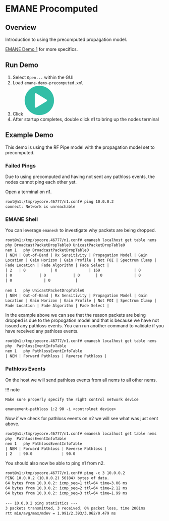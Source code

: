 # EMANE Procomputed

## Overview

Introduction to using the precomputed propagation model.

[EMANE Demo 1](https://github.com/adjacentlink/emane-tutorial/wiki/Demonstration-1)
for more specifics.

## Run Demo

1. Select `Open...` within the GUI
2. Load `emane-demo-precomputed.xml`
3. Click ![Start Button](../static/gui/start.png)
4. After startup completes, double click n1 to bring up the nodes terminal

## Example Demo

This demo is using the RF Pipe model with the propagation model set to
precomputed.

### Failed Pings

Due to using precomputed and having not sent any pathloss events, the nodes
cannot ping each other yet.

Open a terminal on n1.

```shell
root@n1:/tmp/pycore.46777/n1.conf# ping 10.0.0.2
connect: Network is unreachable
```

### EMANE Shell

You can leverage `emanesh` to investigate why packets are being dropped.

```shell
root@n1:/tmp/pycore.46777/n1.conf# emanesh localhost get table nems phy BroadcastPacketDropTable0 UnicastPacketDropTable0
nem 1   phy BroadcastPacketDropTable0
| NEM | Out-of-Band | Rx Sensitivity | Propagation Model | Gain Location | Gain Horizon | Gain Profile | Not FOI | Spectrum Clamp | Fade Location | Fade Algorithm | Fade Select |
| 2   | 0           | 0              | 169               | 0             | 0            | 0            | 0       | 0              | 0             | 0              | 0           |

nem 1   phy UnicastPacketDropTable0
| NEM | Out-of-Band | Rx Sensitivity | Propagation Model | Gain Location | Gain Horizon | Gain Profile | Not FOI | Spectrum Clamp | Fade Location | Fade Algorithm | Fade Select |
```

In the example above we can see that the reason packets are being dropped is due to
the propogation model and that is because we have not issued any pathloss events.
You can run another command to validate if you have received any pathloss events.

```shell
root@n1:/tmp/pycore.46777/n1.conf# emanesh localhost get table nems phy  PathlossEventInfoTable
nem 1   phy PathlossEventInfoTable
| NEM | Forward Pathloss | Reverse Pathloss |
```

### Pathloss Events

On the host we will send pathloss events from all nems to all other nems.

!!! note

    Make sure properly specify the right control network device

```shell
emaneevent-pathloss 1:2 90 -i <controlnet device>
```

Now if we check for pathloss events on n2 we will see what was just sent above.

```shell
root@n1:/tmp/pycore.46777/n1.conf# emanesh localhost get table nems phy  PathlossEventInfoTable
nem 1   phy PathlossEventInfoTable
| NEM | Forward Pathloss | Reverse Pathloss |
| 2   | 90.0             | 90.0
```

You should also now be able to ping n1 from n2.

```shell
root@n1:/tmp/pycore.46777/n1.conf# ping -c 3 10.0.0.2
PING 10.0.0.2 (10.0.0.2) 56(84) bytes of data.
64 bytes from 10.0.0.2: icmp_seq=1 ttl=64 time=3.06 ms
64 bytes from 10.0.0.2: icmp_seq=2 ttl=64 time=2.12 ms
64 bytes from 10.0.0.2: icmp_seq=3 ttl=64 time=1.99 ms

--- 10.0.0.2 ping statistics ---
3 packets transmitted, 3 received, 0% packet loss, time 2001ms
rtt min/avg/max/mdev = 1.991/2.393/3.062/0.479 ms
```
